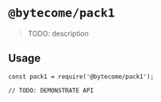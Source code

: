 # `@bytecome/pack1`

> TODO: description

## Usage

```
const pack1 = require('@bytecome/pack1');

// TODO: DEMONSTRATE API
```
